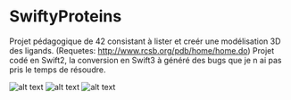 # SwiftyProteins

Projet pédagogique de 42 consistant à lister et creér une modélisation 3D des ligands. (Requetes: http://www.rcsb.org/pdb/home/home.do)
Projet codé en Swift2, la conversion en Swift3 à généré des bugs que je n ai pas pris le temps de résoudre.

![alt text](https://github.com/jp515/SwiftyProteins/blob/master/img/img1.png)
![alt text](https://github.com/jp515/SwiftyProteins/blob/master/img/img2.png)
![alt text](https://github.com/jp515/SwiftyProteins/blob/master/img/img3.png)
